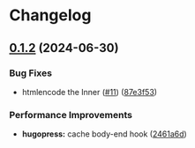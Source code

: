 # Changelog

## [0.1.2](https://github.com/hugomods/mermaid/compare/v0.1.1...v0.1.2) (2024-06-30)


### Bug Fixes

* htmlencode the Inner ([#11](https://github.com/hugomods/mermaid/issues/11)) ([87e3f53](https://github.com/hugomods/mermaid/commit/87e3f5340875e77a9860d527daed9da48964ca02))


### Performance Improvements

* **hugopress:** cache body-end hook ([2461a6d](https://github.com/hugomods/mermaid/commit/2461a6d1a57e0c6153b86bd9d8f9c4b0352b76a0))
